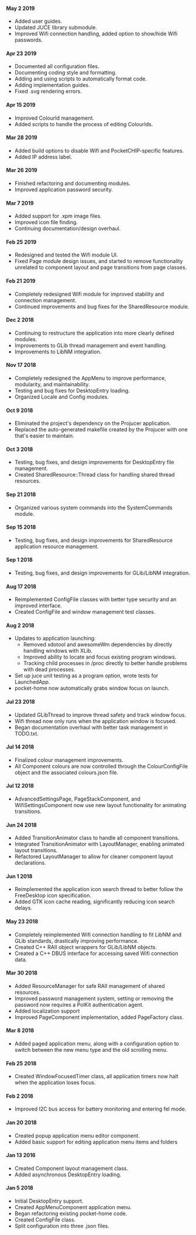 #### May 2 2019
   - Added user guides.
   - Updated JUCE library submodule.
   - Improved Wifi connection handling, added option to show/hide Wifi passwords.
#### Apr 23 2019
   - Documented all configuration files.
   - Documenting coding style and formatting.
   - Adding and using scripts to automatically format code.
   - Adding implementation guides.
   - Fixed .svg rendering errors.
#### Apr 15 2019
   - Improved ColourId management.
   - Added scripts to handle the process of editing ColourIds.
#### Mar 28 2019
   - Added build options to disable Wifi and PocketCHIP-specific features.
   - Added IP address label.
#### Mar 26 2019
   - Finished refactoring and documenting modules.
   - Improved application password security.
#### Mar 7 2019
   - Added support for .xpm image files.
   - Improved icon file finding.
   - Continuing documentation/design overhaul.
#### Feb 25 2019
   - Redesigned and tested the Wifi module UI.
   - Fixed Page module design issues, and started to remove functionality unrelated to component layout and page transitions from page classes.
#### Feb 21 2019
   - Completely redesigned Wifi module for improved stability and connection management.
   - Continued improvements and bug fixes for the SharedResource module.
#### Dec 2 2018
   - Continuing to restructure the application into more clearly defined modules.
   - Improvements to GLib thread management and event handling.
   - Improvements to LibNM integration.
#### Nov 17 2018
   - Completely redesigned the AppMenu to improve performance, modularity, and maintainability.
   - Testing and bug fixes for DesktopEntry loading.
   - Organized Locale and Config modules.
#### Oct 9 2018
   - Eliminated the project's dependency on the Projucer application.
   - Replaced the auto-generated makefile created by the Projucer with one that's easier to maintain.
#### Oct 3 2018
   - Testing, bug fixes, and design improvements for DesktopEntry file management.
   - Created SharedResource::Thread class for handling shared thread resources.
#### Sep 21 2018
   - Organized various system commands into the SystemCommands module.
#### Sep 15 2018
   - Testing, bug fixes, and design improvements for SharedResource application resource management.
#### Sep 1 2018
   - Testing, bug fixes, and design improvements for GLib/LibNM integration.
#### Aug 17 2018
   - Reimplemented ConfigFile classes with better type security and an improved interface.
   - Created ConfigFile and window management test classes.
#### Aug 2 2018
   - Updates to application launching:
        - Removed xdotool and awesomeWm dependencies by directly handling windows with XLib.
        - Improved ability to locate and focus existing program windows.
        - Tracking child processes in /proc directly to better handle problems with dead processes.
   - Set up juce unit testing as a program option, wrote tests for LaunchedApp.
   - pocket-home now automatically grabs window focus on launch.
#### Jul 23 2018
   - Updated GLibThread to improve thread safety and track window focus.
   - Wifi thread now only runs when the application window is focused.
   - Began documentation overhaul with better task management in TODO.txt.
#### Jul 14 2018
   - Finalized colour management improvements.
   - All Component colours are now controlled through the ColourConfigFile object and the associated colours.json file.
#### Jul 12 2018
   - AdvancedSettingsPage, PageStackComponent, and WifiSettingsComponent now use new layout functionality for animating transitions.
#### Jun 24 2018
   - Added TransitionAnimator class to handle all component transitions.
   - Integrated TransitionAnimator with LayoutManager, enabling animated layout transitions.
   - Refactored LayoutManager to allow for cleaner component layout declarations.
#### Jun 1 2018
   - Reimplemented the application icon search thread to better follow the FreeDesktop icon specification.
   - Added GTK icon cache reading, significantly reducing icon search delays.
#### May 23 2018
   - Completely reimplemented Wifi connection handling to fit LibNM and GLib standards, drastically improving performance.
   - Created C++ RAII object wrappers for GLib/LibNM objects.
   - Created a C++ DBUS interface for accessing saved Wifi connection data.
#### Mar 30 2018
   - Added ResourceManager for safe RAII management of shared resources.
   - Improved password management system, setting or removing the password now requires a PolKit authentication agent.
   - Added localization support
   - Improved PageComponent implementation, added PageFactory class.
#### Mar 8 2018
   - Added paged application menu, along with a configuration option to switch between the new menu type and the old scrolling menu.
#### Feb 25 2018
   - Created WindowFocusedTimer class, all application timers now halt when the application loses focus.
#### Feb 2 2018
   - Improved I2C bus access for battery monitoring and entering fel mode.
#### Jan 20 2018
   - Created popup application menu editor component.
   - Added basic support for editing application menu items and folders
#### Jan 13 2016
   - Created Component layout management class.
   - Added asynchronous DesktopEntry loading.
#### Jan 5 2018
   - Initial DesktopEntry support.
   - Created AppMenuComponent application menu.
   - Began refactoring existing pocket-home code.
   - Created ConfigFile class.
   - Split configuration into three .json files.
